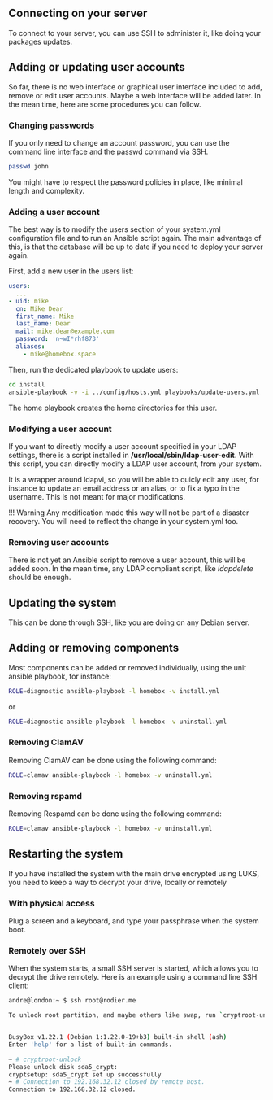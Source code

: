 ## Connecting on your server

To connect to your server, you can use SSH to administer it, like doing your packages updates.

## Adding or updating user accounts

So far, there is no web interface or graphical user interface included to add, remove or edit user accounts. Maybe a web
interface will be added later. In the mean time, here are some procedures you can follow.

### Changing passwords

If you only need to change an account password, you can use the command line interface and the passwd command via SSH.

```sh
passwd john
```

You might have to respect the password policies in place, like minimal length and complexity.

### Adding a user account

The best way is to modify the users section of your system.yml configuration file and to run an Ansible script again.
The main advantage of this, is that the database will be up to date if you need to deploy your server again.

First, add a new user in the users list:

```yaml
users:
  ...
- uid: mike
  cn: Mike Dear
  first_name: Mike
  last_name: Dear
  mail: mike.dear@example.com
  password: 'n~wI*rhf873'
  aliases:
    - mike@homebox.space
```

Then, run the dedicated playbook to update users:

```sh
cd install
ansible-playbook -v -i ../config/hosts.yml playbooks/update-users.yml
```

The home playbook creates the home directories for this user.

### Modifying a user account

If you want to directly modify a user account specified in your LDAP settings, there is a script installed in
__/usr/local/sbin/ldap-user-edit__. With this script, you can directly modify a LDAP user account, from your system.

It is a wrapper around ldapvi, so you will be able to quicly edit any user, for instance to update an email address or
an alias, or to fix a typo in the username. This is not meant for major modifications.

!!! Warning
    Any modification made this way will not be part of a disaster recovery. You will need to reflect the change in your
    system.yml too.

### Removing user accounts

There is not yet an Ansible script to remove a user account, this will be added soon. In the mean time, any LDAP
compliant script, like _ldapdelete_ should be enough.

## Updating the system

This can be done through SSH, like you are doing on any Debian server.

## Adding or removing components

Most components can be added or removed individually, using the unit ansible playbook, for instance:

```sh
ROLE=diagnostic ansible-playbook -l homebox -v install.yml
```

or

```sh
ROLE=diagnostic ansible-playbook -l homebox -v uninstall.yml
```


### Removing ClamAV

Removing ClamAV can be done using the following command:

```sh
ROLE=clamav ansible-playbook -l homebox -v uninstall.yml
```

### Removing rspamd

Removing Respamd can be done using the following command:

```sh
ROLE=clamav ansible-playbook -l homebox -v uninstall.yml
```

## Restarting the system

If you have installed the system with the main drive encrypted using LUKS, you need to keep a way to decrypt your drive,
locally or remotely

### With physical access

Plug a screen and a keyboard, and type your passphrase when the system boot.

### Remotely over SSH

When the system starts, a small SSH server is started, which allows you to decrypt the drive remotely.
Here is an example using a command line SSH client:

```sh
andre@london:~ $ ssh root@rodier.me

To unlock root partition, and maybe others like swap, run `cryptroot-unlock`


BusyBox v1.22.1 (Debian 1:1.22.0-19+b3) built-in shell (ash)
Enter 'help' for a list of built-in commands.

~ # cryptroot-unlock
Please unlock disk sda5_crypt:
cryptsetup: sda5_crypt set up successfully
~ # Connection to 192.168.32.12 closed by remote host.
Connection to 192.168.32.12 closed.
```
